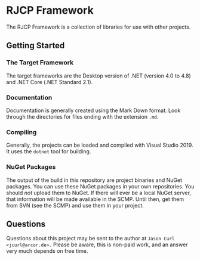 # RJCP Framework

The RJCP Framework is a collection of libraries for use with other projects.

## Getting Started

### The Target Framework

The target frameworks are the Desktop version of .NET (version 4.0 to 4.8) and
.NET Core (.NET Standard 2.1).

### Documentation

Documentation is generally created using the Mark Down format. Look through the
directories for files ending with the extension `.md`.

### Compiling

Generally, the projects can be loaded and compiled with Visual Studio 2019. It
uses the `dotnet` tool for building.

### NuGet Packages

The output of the build in this repository are project binaries and NuGet
packages. You can use these NuGet packages in your own repositories. You
should *not* upload them to NuGet. If there will ever be a local NuGet server,
that information will be made available in the SCMP. Until then, get them from
SVN (see the SCMP) and use them in your project.

## Questions

Questions about this project may be sent to the author at `Jason Curl
<jcurl@arcor.de>.` Please be aware, this is non-paid work, and an answer very
much depends on free time.
